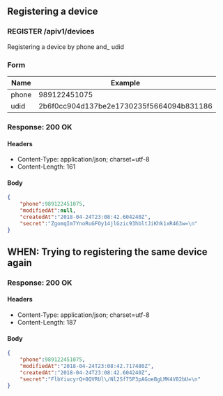## Registering a device

### REGISTER /apiv1/devices

Registering a device by phone and_ udid

### Form

Name | Example
--- | ---
phone | 989122451075
udid | 2b6f0cc904d137be2e1730235f5664094b831186

### Response: 200 OK

#### Headers

* Content-Type: application/json; charset=utf-8
* Content-Length: 161

#### Body

```json
{
    "phone":989122451075,
    "modifiedAt":null,
    "createdAt":"2018-04-24T23:08:42.604240Z",
    "secret":"ZgomqIm7YnoRuGFOy14jlGzic93hbltJiKhk1xR463w=\n"
}
```

## WHEN: Trying to registering the same device again

### Response: 200 OK

#### Headers

* Content-Type: application/json; charset=utf-8
* Content-Length: 187

#### Body

```json
{
    "phone":989122451075,
    "modifiedAt":"2018-04-24T23:08:42.717480Z",
    "createdAt":"2018-04-24T23:08:42.604240Z",
    "secret":"FlbYiucyrQ+0QVRUl\/Nl2Sf75P3pAGoeBgLMK4V82bU=\n"
}
```

